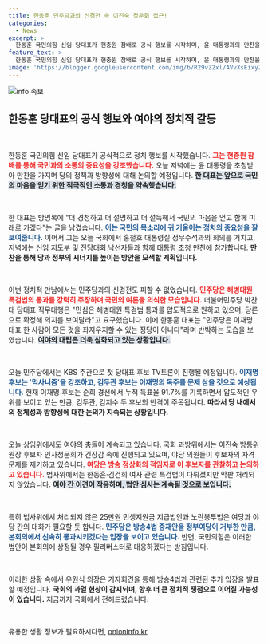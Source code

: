```yaml
---
title: 한동훈 민주당과의 신경전 속 이진숙 청문회 접근!
categories:
  - News
excerpt: >
  한동훈 국민의힘 신임 당대표가 현충원 참배로 공식 행보를 시작하며, 윤 대통령과의 만찬을 앞두고 정치적 파열음을 예고하고 있습니다. 민주당과의 신경전, 특검법 논란까지 복잡하게 얽힌 상황에서 정치권의 긴장감이 고조되고 있습니다. 클릭하여 더 깊은 분석을 확인하세요!
feature_text: >
  한동훈 국민의힘 신임 당대표가 현충원 참배로 공식 행보를 시작하며, 윤 대통령과의 만찬을 앞두고 정치적 파열음을 예고하고 있습니다. 민주당과의 신경전, 특검법 논란까지 복잡하게 얽힌 상황에서 정치권의 긴장감이 고조되고 있습니다. 클릭하여 더 깊은 분석을 확인하세요!
image: 'https://blogger.googleusercontent.com/img/b/R29vZ2xl/AVvXsEixyZcFfHzMRdzZMjFBmAUKJYCLCGyLL1o632UiGVXcaFdKo_bkvkuCioo0uUKlGfBVcT3P84aROyZIXSBEx3Aw5nCQ3pTgDom1WDC4m8eifvWiAmWEEVb4x6G_l8C0QH225ldMjyaFvpxGEBGNO37VmDTDMHGhJPq73UglMfDca1-0aw/s1600/blogspot.png'
---
```


<p><img src="https://blogger.googleusercontent.com/img/b/R29vZ2xl/AVvXsEixyZcFfHzMRdzZMjFBmAUKJYCLCGyLL1o632UiGVXcaFdKo_bkvkuCioo0uUKlGfBVcT3P84aROyZIXSBEx3Aw5nCQ3pTgDom1WDC4m8eifvWiAmWEEVb4x6G_l8C0QH225ldMjyaFvpxGEBGNO37VmDTDMHGhJPq73UglMfDca1-0aw/s1600/blogspot.png" alt="info 속보" /></p>

<h2 data-ke-size="size26">한동훈 당대표의 공식 행보와 여야의 정치적 갈등</h2>

<p data-ke-size="size16">&nbsp;</p>

<p>한동훈 국민의힘 신임 당대표가 공식적으로 정치 행보를 시작했습니다. <b><span style="color: #ee2323;">그는 현충원 참배를 통해 국민과의 소통의 중요성을 강조했습니다.</span></b> 오늘 저녁에는 윤 대통령을 초청받아 만찬을 가지며 당의 정책과 방향성에 대해 논의할 예정입니다. <b><span style="background-color: #21538527;">한 대표는 앞으로 국민의 마음을 얻기 위한 적극적인 소통과 경청을 약속했습니다.</span></b> </p>

<p data-ke-size="size16">&nbsp;</p>

<p>한 대표는 방명록에 "더 경청하고 더 설명하고 더 설득해서 국민의 마음을 얻고 함께 미래로 가겠다"는 글을 남겼습니다. <b><span style="color: #1a5490;">이는 국민의 목소리에 귀 기울이는 정치의 중요성을 잘 보여줍니다.</span></b> 이어서 그는 오늘 국회에서 홍철호 대통령실 정무수석과의 회의를 거치고, 저녁에는 신임 지도부 및 전당대회 낙선자들과 함께 대통령 초청 만찬에 참가합니다. <b>만찬을 통해 당과 정부의 시너지를 높이는 방안을 모색할 계획입니다.</b></p>

<p data-ke-size="size16">&nbsp;</p>

<p>이번 정치적 만남에서는 민주당과의 신경전도 피할 수 없었습니다. <b><span style="color: #ee2323;">민주당은 해병대원 특검법의 통과를 강력히 주장하며 국민의 여론을 의식한 모습입니다.</span></b> 더불어민주당 박찬대 당대표 직무대행은 "민심은 해병대원 특검법 통과를 압도적으로 원하고 있으며, 당론으로 확정해 의지를 보여달라"고 요구했습니다. 이에 한동훈 대표는 "민주당은 이재명 대표 한 사람이 모든 것을 좌지우지할 수 있는 정당이 아니다"라며 반박하는 모습을 보였습니다. <b><span style="background-color: #21538527;">여야의 대립은 더욱 심화되고 있는 상황입니다.</span></b></p>

<p data-ke-size="size16">&nbsp;</p>

<p>오늘 민주당에서는 KBS 주관으로 첫 당대표 후보 TV토론이 진행될 예정입니다. <b><span style="color: #1a5490;">이재명 후보는 '먹사니즘'을 강조하고, 김두관 후보는 이재명의 독주를 문제 삼을 것으로 예상됩니다.</span></b> 현재 이재명 후보는 순회 경선에서 누적 득표율 91.7%를 기록하면서 압도적인 우위를 보이고 있는 만큼, 김두관, 김지수 두 후보의 반격이 주목됩니다. <b>따라서 당 내에서의 정체성과 방향성에 대한 논의가 지속되는 상황입니다.</b></p>

<p data-ke-size="size16">&nbsp;</p>

<p>오늘 상임위에서도 여야의 충돌이 계속되고 있습니다. 국회 과방위에서는 이진숙 방통위원장 후보자 인사청문회가 긴장감 속에 진행되고 있으며, 야당 의원들이 후보자의 자격 문제를 제기하고 있습니다. <b><span style="color: #ee2323;">여당은 방송 정상화의 적임자로 이 후보자를 관찰하고 논의하고 있습니다.</span></b> 법사위에서는 한동훈·김건희 여사 관련 특검법이 다뤄졌지만 막판 처리되지 않았습니다. <b><span style="background-color: #21538527;">여야 간 이견이 작용하며, 법안 심사는 계속될 것으로 보입니다.</span></b></p>

<p data-ke-size="size16">&nbsp;</p>

<p>특히 법사위에서 처리되지 않은 25만원 민생지원금 지급법안과 노란봉투법은 여당과 야당 간의 대화가 필요할 듯 합니다. <b><span style="color: #1a5490;">민주당은 방송4법 중재안을 정부여당이 거부한 만큼, 본회의에서 신속히 통과시키겠다는 입장을 보이고 있습니다.</span></b> 반면, 국민의힘은 이러한 법안이 본회의에 상정될 경우 필리버스터로 대응하겠다는 방침입니다. </p>

<p data-ke-size="size16">&nbsp;</p>

<p>이러한 상황 속에서 우원식 의장은 기자회견을 통해 방송4법과 관련된 추가 입장을 발표할 예정입니다. <b>국회의 과열 현상이 감지되며, 향후 더 큰 정치적 쟁점으로 이어질 가능성이 있습니다.</b> 지금까지 국회에서 전해드렸습니다.</p>

<p data-ke-size="size16">&nbsp;</p>
유용한 생활 정보가 필요하시다면, <a href="https://onioninfo.kr" rel="dofollow">onioninfo.kr</a>


